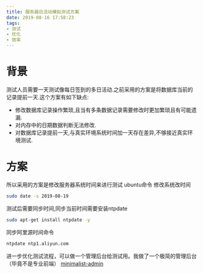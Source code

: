 ```yaml
---
title: 服务器日活动模拟测试方案
date: 2019-08-16 17:58:23
tags: 
- 测试
- 优化 
- 效率
---
```

# 背景
测试人员需要一天测试像每日签到的多日活动.之前采用的方案是将数据库当前的记录提前一天.这个方案有如下缺点:
* 修改数据库记录操作繁琐,且当有多条数据记录需要修改时更加繁琐且有可能遗漏.
* 对内存中的日期数据判断无法修改.
* 对数据库记录提前一天,与真实环境系统时间加一天存在差异,不够接近真实环境测试.

# 方案
所以采用的方案是修改服务器系统时间来进行测试
ubuntu命令
修改系统改时间
```sh
sudo date -s 2019-08-19
```
测试后需要同步时间,同步当前时间需要安装ntpdate
```sh
sudo apt-get install ntpdate -y
```
同步阿里源时间命令
```sh
ntpdate ntp1.aliyun.com
```
进一步优化测试流程，可以做一个管理后台给测试用。我做了一个极简的管理后台（毕竟不是专业前端）
[minimalist-admin](https://github.com/fanyingmao/minimalist-admin)
